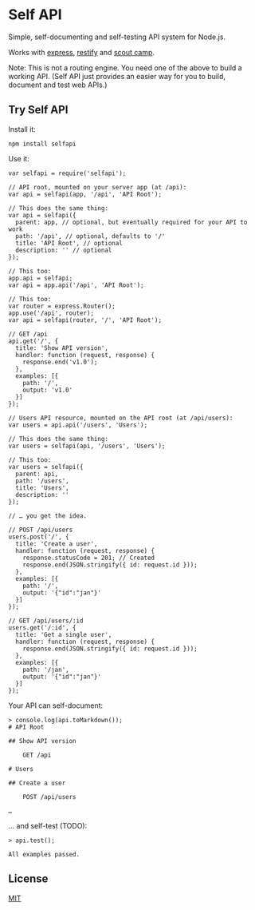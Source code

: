 # Self API

Simple, self-documenting and self-testing API system for Node.js.

Works with [express](http://expressjs.com/), [restify](http://restify.com/) and
[scout camp](https://github.com/espadrine/sc).

Note: This is not a routing engine. You need one of the above to build a working
API. (Self API just provides an easier way for you to build, document and test
web APIs.)


## Try Self API

Install it:

```
npm install selfapi
```

Use it:

```
var selfapi = require('selfapi');

// API root, mounted on your server app (at /api):
var api = selfapi(app, '/api', 'API Root');

// This does the same thing:
var api = selfapi({
  parent: app, // optional, but eventually required for your API to work
  path: '/api', // optional, defaults to '/'
  title: 'API Root', // optional
  description: '' // optional
});

// This too:
app.api = selfapi;
var api = app.api('/api', 'API Root');

// This too:
var router = express.Router();
app.use('/api', router);
var api = selfapi(router, '/', 'API Root');

// GET /api
api.get('/', {
  title: 'Show API version',
  handler: function (request, response) {
    response.end('v1.0');
  },
  examples: [{
    path: '/',
    output: 'v1.0'
  }]
});

// Users API resource, mounted on the API root (at /api/users):
var users = api.api('/users', 'Users');

// This does the same thing:
var users = selfapi(api, '/users', 'Users');

// This too:
var users = selfapi({
  parent: api,
  path: '/users',
  title: 'Users',
  description: ''
});

// … you get the idea.

// POST /api/users
users.post('/', {
  title: 'Create a user',
  handler: function (request, response) {
    response.statusCode = 201; // Created
    response.end(JSON.stringify({ id: request.id }));
  },
  examples: [{
    path: '/',
    output: '{"id":"jan"}'
  }]
});

// GET /api/users/:id
users.get('/:id', {
  title: 'Get a single user',
  handler: function (request, response) {
    response.end(JSON.stringify({ id: request.id }));
  },
  examples: [{
    path: '/jan',
    output: '{"id":"jan"}'
  }]
});
```

Your API can self-document:

```
> console.log(api.toMarkdown());
# API Root

## Show API version

    GET /api

# Users

## Create a user

    POST /api/users

…
```

… and self-test (TODO):

```
> api.test();

All examples passed.
```


## License

[MIT](https://github.com/jankeromnes/selfapi/blob/master/LICENSE)
